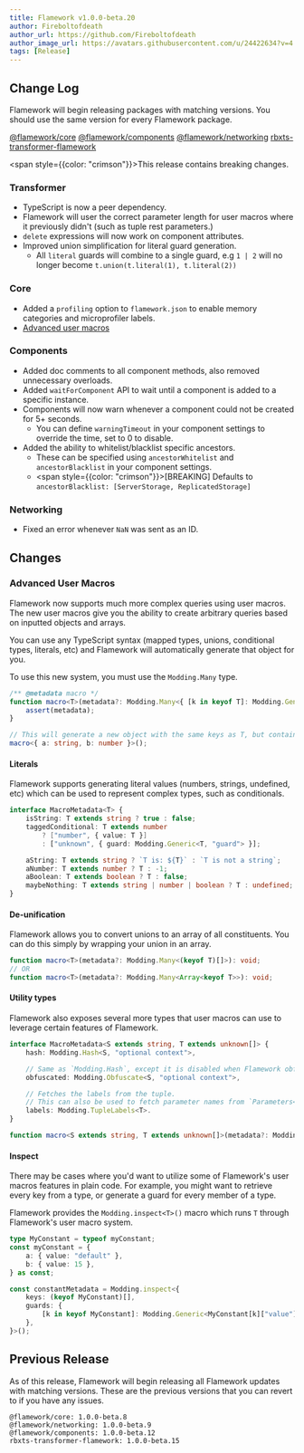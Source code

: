 ```yaml
---
title: Flamework v1.0.0-beta.20
author: Fireboltofdeath
author_url: https://github.com/Fireboltofdeath
author_image_url: https://avatars.githubusercontent.com/u/24422634?v=4
tags: [Release]
---
```


## Change Log

Flamework will begin releasing packages with matching versions.
You should use the same version for every Flamework package.

[@flamework/core](https://github.com/rbxts-flamework/core/commits/master)
[@flamework/components](https://github.com/rbxts-flamework/components/commits/master)
[@flamework/networking](https://github.com/rbxts-flamework/networking/commits/master)
[rbxts-transformer-flamework](https://github.com/rbxts-flamework/transformer/commits/master)

<span style={{color: "crimson"}}>This release contains breaking changes.</span>

### Transformer
- TypeScript is now a peer dependency.
- Flamework will user the correct parameter length for user macros where it previously didn't (such as tuple rest parameters.)
- `delete` expressions will now work on component attributes.
- Improved union simplification for literal guard generation.
	- All `literal` guards will combine to a single guard, e.g `1 | 2` will no longer become `t.union(t.literal(1), t.literal(2))`

### Core
- Added a `profiling` option to `flamework.json` to enable memory categories and microprofiler labels.
- [Advanced user macros](#advanced-user-macros)

### Components
- Added doc comments to all component methods, also removed unnecessary overloads.
- Added `waitForComponent` API to wait until a component is added to a specific instance.
- Components will now warn whenever a component could not be created for 5+ seconds.
	- You can define `warningTimeout` in your component settings to override the time, set to 0 to disable.
- Added the ability to whitelist/blacklist specific ancestors.
	- These can be specified using `ancestorWhitelist` and `ancestorBlacklist` in your component settings.
	- <span style={{color: "crimson"}}>[BREAKING]</span> Defaults to `ancestorBlacklist: [ServerStorage, ReplicatedStorage]`

### Networking
- Fixed an error whenever `NaN` was sent as an ID.

## Changes

### Advanced User Macros

Flamework now supports much more complex queries using user macros.
The new user macros give you the ability to create arbitrary queries based on inputted objects and arrays.

You can use any TypeScript syntax (mapped types, unions, conditional types, literals, etc) and Flamework will automatically
generate that object for you.

To use this new system, you must use the `Modding.Many` type.
```ts
/** @metadata macro */
function macro<T>(metadata?: Modding.Many<{ [k in keyof T]: Modding.Generic<T[k], "guard"> }>) {
	assert(metadata);
}

// This will generate a new object with the same keys as T, but containing the guard for each element.
macro<{ a: string, b: number }>();
```

#### Literals

Flamework supports generating literal values (numbers, strings, undefined, etc) which can be used to represent complex types, such as conditionals.

```ts
interface MacroMetadata<T> {
	isString: T extends string ? true : false;
	taggedConditional: T extends number
		? ["number", { value: T }]
		: ["unknown", { guard: Modding.Generic<T, "guard"> }];

	aString: T extends string ? `T is: ${T}` : `T is not a string`;
	aNumber: T extends number ? T : -1;
	aBoolean: T extends boolean ? T : false;
	maybeNothing: T extends string | number | boolean ? T : undefined;
}
```

#### De-unification

Flamework allows you to convert unions to an array of all constituents.
You can do this simply by wrapping your union in an array.

```ts
function macro<T>(metadata?: Modding.Many<(keyof T)[]>): void;
// OR
function macro<T>(metadata?: Modding.Many<Array<keyof T>>): void;
```

#### Utility types

Flamework also exposes several more types that user macros can use to leverage certain features of Flamework.
```ts
interface MacroMetadata<S extends string, T extends unknown[]> {
	hash: Modding.Hash<S, "optional context">,

	// Same as `Modding.Hash`, except it is disabled when Flamework obfuscation is off.
	obfuscated: Modding.Obfuscate<S, "optional context">,

	// Fetches the labels from the tuple.
	// This can also be used to fetch parameter names from `Parameters<T>`
	labels: Modding.TupleLabels<T>.
}

function macro<S extends string, T extends unknown[]>(metadata?: Modding.Many<MacroMetadata<S, T>>): void;
```

#### Inspect

There may be cases where you'd want to utilize some of Flamework's user macros features in plain code.
For example, you might want to retrieve every key from a type, or generate a guard for every member of a type.

Flamework provides the `Modding.inspect<T>()` macro which runs `T` through Flamework's user macro system.
```ts
type MyConstant = typeof myConstant;
const myConstant = {
	a: { value: "default" },
	b: { value: 15 },
} as const;

const constantMetadata = Modding.inspect<{
	keys: (keyof MyConstant)[],
	guards: {
		[k in keyof MyConstant]: Modding.Generic<MyConstant[k]["value"], "guard">
	},
}>();
```

## Previous Release
As of this release, Flamework will begin releasing all Flamework updates with matching versions.
These are the previous versions that you can revert to if you have any issues.
```
@flamework/core: 1.0.0-beta.8
@flamework/networking: 1.0.0-beta.9
@flamework/components: 1.0.0-beta.12
rbxts-transformer-flamework: 1.0.0-beta.15
```
